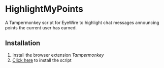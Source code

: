 # HighlightMyPoints
A Tampermonkey script for EyeWire to highlight chat messages announcing points the current user has earned.

## Installation

1. Install the browser extension _Tampermonkey_
2. [Click here](https://raw.githubusercontent.com/bl4ckscor3/HighlightMyPoints/master/highlightmypoints.user.js) to install the script
